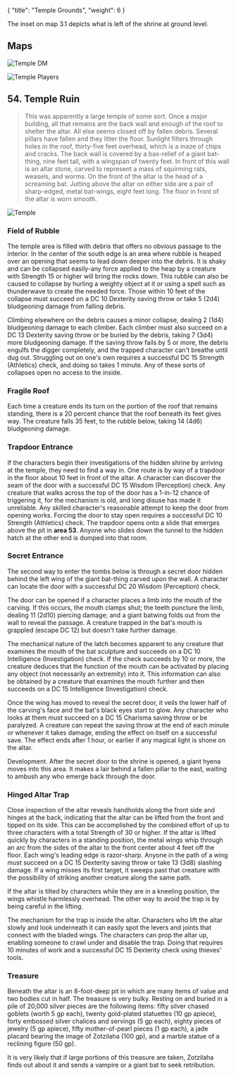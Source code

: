 {
  "title": "Temple Grounds",
  "weight": 6
}

The inset on map 3.1 depicts what is left of the shrine at ground level.

## Maps

![Temple DM](adventure/TftYP/THSoTTemple-DM.jpg)

![Temple Players](adventure/TftYP/THSoTTemple-Players.jpg)

## 54. Temple Ruin

> This was apparently a large temple of some sort. Once a major building, all that remains are the back wall and enough of the roof to shelter the altar. All else seems closed off by fallen debris. Several pillars have fallen and they litter the floor. Sunlight filters through holes in the roof, thirty-five feet overhead, which is a maze of chips and cracks. The back wall is covered by a bas-relief of a giant bat-thing, nine feet tall, with a wingspan of twenty feet. In front of this wall is an altar stone, carved to represent a mass of squirming rats, weasels, and worms. On the front of the altar is the head of a screaming bat. Jutting above the altar on either side are a pair of sharp-edged, metal bat-wings, eight feet long. The floor in front of the altar is worn smooth.

![Temple](adventure/TftYP/THSoTTemple.jpg)

### Field of Rubble

The temple area is filled with debris that offers no obvious passage to the interior. In the center of the south edge is an area where rubble is heaped over an opening that seems to lead down deeper into the debris. It is shaky and can be collapsed easily-any force applied to the heap by a creature with Strength 15 or higher will bring the rocks down. This rubble can also be caused to collapse by hurling a weighty object at it or using a spell such as thunderwave to create the needed force. Those within 10 feet of the collapse must succeed on a DC 10 Dexterity saving throw or take 5 (2d4) bludgeoning damage from falling debris.

Climbing elsewhere on the debris causes a minor collapse, dealing 2 (1d4) bludgeoning damage to each climber. Each climber must also succeed on a DC 13 Dexterity saving throw or be buried by the debris, taking 7 (3d4) more bludgeoning damage. If the saving throw fails by 5 or more, the debris engulfs the digger completely, and the trapped character can't breathe until dug out. Struggling out on one's own requires a successful DC 15 Strength (Athletics) check, and doing so takes 1 minute. Any of these sorts of collapses open no access to the inside.

### Fragile Roof

Each time a creature ends its turn on the portion of the roof that remains standing, there is a 20 percent chance that the roof beneath its feet gives way. The creature falls 35 feet, to the rubble below, taking 14 (4d6) bludgeoning damage.

### Trapdoor Entrance

If the characters begin their investigations of the hidden shrine by arriving at the temple, they need to find a way in. One route is by way of a trapdoor in the floor about 10 feet in front of the altar. A character can discover the seam of the door with a successful DC 15 Wisdom (Perception) check. Any creature that walks across the top of the door has a 1-in-12 chance of triggering it, for the mechanism is old, and long disuse has made it unreliable. Any skilled character's reasonable attempt to keep the door from opening works. Forcing the door to stay open requires a successful DC 10 Strength (Athletics) check. The trapdoor opens onto a slide that emerges above the pit in **area 53**. Anyone who slides down the tunnel to the hidden hatch at the other end is dumped into that room.

### Secret Entrance

The second way to enter the tombs below is through a secret door hidden behind the left wing of the giant bat-thing carved upon the wall. A character can locate the door with a successful DC 20 Wisdom (Perception) check.

The door can be opened if a character places a limb into the mouth of the carving. If this occurs, the mouth clamps shut; the teeth puncture the limb, dealing 11 (2d10) piercing damage; and a giant batwing folds out from the wall to reveal the passage. A creature trapped in the bat's mouth is grappled (escape DC 12) but doesn't take further damage.

The mechanical nature of the latch becomes apparent to any creature that examines the mouth of the bat sculpture and succeeds on a DC 10 Intelligence (Investigation) check. If the check succeeds by 10 or more, the creature deduces that the function of the mouth can be activated by placing any object (not necessarily an extremity) into it. This information can also be obtained by a creature that examines the mouth further and then succeeds on a DC 15 Intelligence (Investigation) check.

Once the wing has moved to reveal the secret door, it veils the lower half of the carving's face and the bat's black eyes start to glow. Any character who looks at them must succeed on a DC 15 Charisma saving throw or be paralyzed. A creature can repeat the saving throw at the end of each minute or whenever it takes damage, ending the effect on itself on a successful save. The effect ends after 1 hour, or earlier if any magical light is shone on the altar.

Development. After the secret door to the shrine is opened, a giant hyena moves into this area. It makes a lair behind a fallen pillar to the east, waiting to ambush any who emerge back through the door.

### Hinged Altar Trap

Close inspection of the altar reveals handholds along the front side and hinges at the back, indicating that the altar can be lifted from the front and tipped on its side. This can be accomplished by the combined effort of up to three characters with a total Strength of 30 or higher. If the altar is lifted quickly by characters in a standing position, the metal wings whip through an arc from the sides of the altar to the front center about 4 feet off the floor. Each wing's leading edge is razor-sharp. Anyone in the path of a wing must succeed on a DC 15 Dexterity saving throw or take 13 (3d8) slashing damage. If a wing misses its first target, it sweeps past that creature with the possibility of striking another creature along the same path.

If the altar is tilted by characters while they are in a kneeling position, the wings whistle harmlessly overhead. The other way to avoid the trap is by being careful in the lifting.

The mechanism for the trap is inside the altar. Characters who lift the altar slowly and look underneath it can easily spot the levers and joints that connect with the bladed wings. The characters can prop the altar up, enabling someone to crawl under and disable the trap. Doing that requires 10 minutes of work and a successful DC 15 Dexterity check using thieves' tools.

### Treasure

Beneath the altar is an 8-foot-deep pit in which are many items of value and two bodies cut in half. The treasure is very bulky. Resting on and buried in a pile of 20,000 silver pieces are the following items: fifty silver chased goblets (worth 5 gp each), twenty gold-plated statuettes (10 gp apiece), forty embossed silver chalices and servings (5 gp each), eighty pieces of jewelry (5 gp apiece), fifty mother-of-pearl pieces (1 gp each), a jade placard bearing the image of Zotzilaha (100 gp), and a marble statue of a reclining figure (50 gp).

It is very likely that if large portions of this treasure are taken, Zotzilaha finds out about it and sends a vampire or a giant bat to seek retribution.